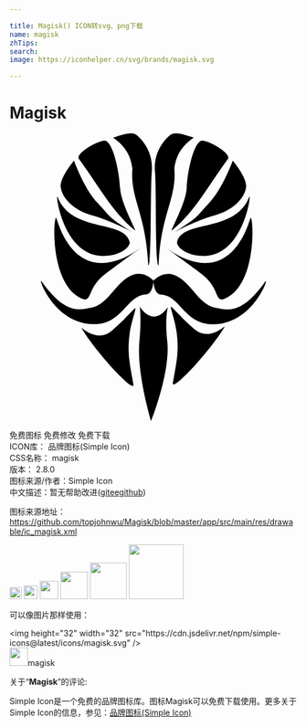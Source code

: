 ```yaml
---

title: Magisk() ICON转svg、png下载
name: magisk
zhTips: 
search: 
image: https://iconhelper.cn/svg/brands/magisk.svg

---
```


# Magisk  <small style="font-size: 60%;font-weight: 100"></small>

<div id="svg" class="svg-wrap">
<svg xmlns="http://www.w3.org/2000/svg" role="img" viewBox="0 0 24 24"><title>Magisk icon</title><path d="M10.857 14.458s.155.921-.034 2.952c-.236 2.546.97 6.59.97 6.59s1.645-4.052 1.358-6.67c-.236-2.152.107-2.904.034-2.803-1.264 1.746-2.328-.069-2.328-.069zM13.939 16.643c.206 1.591-.023 2.462-.32 4.164-.15.861 3.068-2.589 4.302-4.645.206-.343-1.18 1.337-2.551.137-.951-.832-1.114-1.085-1.853-1.808-.249-.244.277 1.014.423 2.151zM10.427 14.618c-.739.723-.903.976-1.853 1.808-1.371 1.2-2.757-.48-2.551-.137 1.234 2.057 4.452 5.506 4.302 4.645-.297-1.703-.526-2.574-.32-4.164.147-1.137.673-2.395.423-2.151zM13.593 11.779c1.504.434 2.088 2.523 3.606 2.781.314.053.667.148 1.079.128.77-.037 1.744-.472 3.045-2.318.385-.546-.955 3.514-4.313 3.563-2.46.036-2.747-2.408-4.387-2.482-.592-.027-.629-1.156-.629-1.156s.706-.774 1.598-.517zM10.407 11.767c-1.504.434-2.088 2.523-3.606 2.781-.314.053-.667.148-1.079.128-.77-.037-1.744-.472-3.045-2.318-.385-.546.955 3.514 4.313 3.563 2.46.036 2.747-2.408 4.387-2.482.592-.027.629-1.156.629-1.156s-.706-.774-1.598-.517zM16.033 11.747c1.513 1.146 1.062 2.408 1.911 2.048 2.859-1.212 2.359-7.434 2.128-6.682-1.303 4.242-4.143 4.48-6.876 2.528-.534-.381 1.985 1.459 2.837 2.105zM10.793 9.641C8.06 11.592 5.22 11.355 3.917 7.113c-.231-.752-.731 5.469 2.128 6.682.849.36.398-.902 1.911-2.048.852-.646 3.371-2.486 2.837-2.105zM16.319 10.225c3.3-.136 3.909-5.545 3.65-4.885-1.165 2.963-5.574 1.848-5.995 3.718-.083.367.747 1.233 2.345 1.167zM10.015 9.058c-.421-1.87-4.831-.755-5.995-3.718-.259-.66.35 4.749 3.65 4.885 1.599.066 2.428-.8 2.345-1.167zM13.768 8.234s1.794-.964 3.33-1.384c1.435-.393 2.512-1.359 2.631-2.38.089-.76-1.11-2.197-1.11-2.197s-.841 2.334-1.945 3.501c-1.201 1.27-.745 1.099-2.906 2.46zM7.315 5.774C6.211 4.607 5.37 2.273 5.37 2.273S4.171 3.709 4.26 4.47c.12 1.021 1.196 1.987 2.631 2.38 1.536.421 3.33 1.384 3.33 1.384-2.162-1.361-1.705-1.19-2.906-2.46zM13.55 8.086c1.943-1.594 2.976-3.673 4.657-5.949.317-.429-1.419-1.465-2.105-1.533S14.84 3.057 14.775 4.54c-.059 1.354-1.486 3.761-1.224 3.547zM9.214 4.539C9.149 3.056 8.573.535 7.887.603S5.465 1.707 5.782 2.136c1.681 2.276 2.713 4.356 4.657 5.949.261.214-1.165-2.193-1.224-3.547zM13.745 2.937c.137-1.098.631-1.9 1.613-2.574-.868-.29-1.591-.526-1.968-.217s-1.403 1.342-1.266 3.023.007 7.962.305 7.846c.16-4.302 1.522-5.538 1.316-8.077zM11.559 11.014c.297.116.167-6.165.305-7.846S10.976.454 10.598.145C10.221-.164 9.499.072 8.63.362c.983.674 1.476 1.476 1.613 2.574-.206 2.539 1.156 3.775 1.316 8.077z"/></svg>
</div>
<detail full-name='magisk'></detail>

<div class="detail-page">
<p>
<span><span class="badge-success badge">免费图标</span> <span class="badge-success badge">免费修改</span>  <span class="badge-success badge">免费下载</span> </span>
<br/>
<span>
ICON库：
<span class="badge-secondary badge">品牌图标(Simple Icon)</span> 
</span>
<br/>
<span>
CSS名称：
<span class="badge-secondary badge">magisk</span> 
</span>

<br/>
<span>
版本：
<span class="badge-secondary badge">2.8.0</span> 
</span>
<br/>
<span>图标来源/作者：<span class="badge-light badge">Simple Icon</span></span> 
<br/>
<span class="zh-detail">中文描述：暂无<span class="help-link"><span>帮助改进</span>(<a href="https://gitee.com/liuwave/icon-helper/edit/master/json/brands/magisk.json" target="_blank" rel="noopener noreferrer">gitee</a><a href="https://github.com/liuwave/icon-helper/edit/master/json/brands/magisk.json" target="_blank" rel="noopener noreferrer">github</a></span>)</span><br/>
</p>
</div><div class="description description alert alert-light"><p>图标来源地址：<a href="https://github.com/topjohnwu/Magisk/blob/master/app/src/main/res/drawable/ic_magisk.xml" target="_blank" rel="noopener noreferrer">https://github.com/topjohnwu/Magisk/blob/master/app/src/main/res/drawable/ic_magisk.xml</a></p></div>
<div class="alert alert-dark">
<img height="21" width="21" src="https://cdn.jsdelivr.net/npm/simple-icons@latest/icons/magisk.svg" />
<img height="24" width="24" src="https://cdn.jsdelivr.net/npm/simple-icons@latest/icons/magisk.svg" />
<img height="32" width="32" src="https://cdn.jsdelivr.net/npm/simple-icons@latest/icons/magisk.svg" />
<img height="48" width="48" src="https://cdn.jsdelivr.net/npm/simple-icons@latest/icons/magisk.svg" />
<img height="64" width="64" src="https://cdn.jsdelivr.net/npm/simple-icons@latest/icons/magisk.svg" />
<img height="96" width="96" src="https://cdn.jsdelivr.net/npm/simple-icons@latest/icons/magisk.svg" />

</div>
<div>
  <p>可以像图片那样使用：    
  </p>
  <div class="alert alert-primary" style="font-size: 14px">
    &lt;img height="32" width="32" src="https://cdn.jsdelivr.net/npm/simple-icons@latest/icons/magisk.svg" /&gt;
    <copy-btn content='<img height="32" width="32" src="https://cdn.jsdelivr.net/npm/simple-icons@latest/icons/magisk.svg" />'></copy-btn>
  </div>
  <div class="alert alert-secondary">
    <img height="32" width="32" src="https://cdn.jsdelivr.net/npm/simple-icons@latest/icons/magisk.svg" />magisk
    <copy-btn content="magisk" btn-title="复制图标名称"></copy-btn>
  </div>
</div>
<div class="icon-detail__container">
<p>关于“<b>Magisk</b>”的评论:</p>
</div>
<Vssue title="关于“Magisk”的评论" />
<div><p>Simple Icon是一个免费的品牌图标库。图标Magisk可以免费下载使用。更多关于  Simple Icon的信息，参见：<a target="_blank" href="https://iconhelper.cn/brands.html">品牌图标(Simple Icon)</a>
</p></div>
